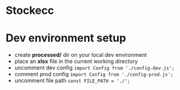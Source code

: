 # Stockecc

# Dev environment setup

- create **processed/** dir on your local dev environment
- place an **xlsx** file in the current working directory
- uncomment dev config `import Config from './config-dev.js';`
- comment prod config `import Config from './config-prod.js';`
- uncomment file path `const FILE_PATH = './';`

